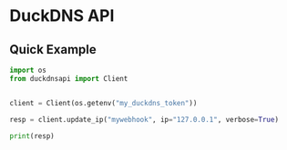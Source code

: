 # DuckDNS API

## Quick Example

```python
import os
from duckdnsapi import Client


client = Client(os.getenv("my_duckdns_token"))

resp = client.update_ip("mywebhook", ip="127.0.0.1", verbose=True)

print(resp)
```
